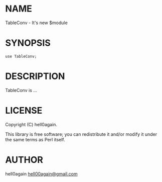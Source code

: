 # NAME

TableConv - It's new $module

# SYNOPSIS

    use TableConv;

# DESCRIPTION

TableConv is ...

# LICENSE

Copyright (C) hell0again.

This library is free software; you can redistribute it and/or modify
it under the same terms as Perl itself.

# AUTHOR

hell0again <hell00again@gmail.com>
